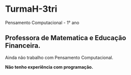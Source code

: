 # TurmaH-3tri
Pensamento Computacional - 1° ano

## Professora de Matematica e Educação Financeira. 
Ainda não trabalho com Pensamento Computacional.

**Não tenho experiência com programação.** 
